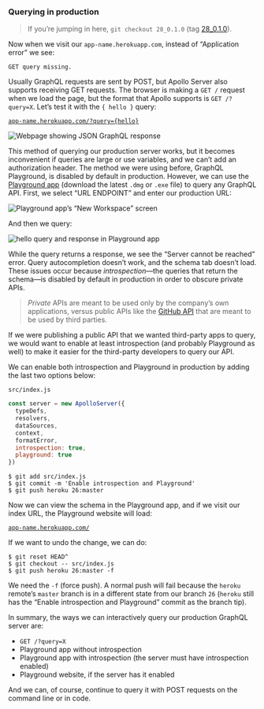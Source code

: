 ### Querying in production

> If you’re jumping in here, `git checkout 28_0.1.0` (tag [28_0.1.0](https://github.com/GraphQLGuide/guide-api/tree/28_0.1.0)).

Now when we visit our `app-name.herokuapp.com`, instead of “Application error” we see:

```
GET query missing.
```

Usually GraphQL requests are sent by POST, but Apollo Server also supports receiving GET requests. The browser is making a `GET /` request when we load the page, but the format that Apollo supports is `GET /?query=X`. Let’s test it with the `{ hello }` query:

[`app-name.herokuapp.com/?query={hello}`](https://graphql-guide.herokuapp.com/?query={hello})

![Webpage showing JSON GraphQL response](../../img/hello-get-query.png)

This method of querying our production server works, but it becomes inconvenient if queries are large or use variables, and we can’t add an authorization header. The method we were using before, GraphQL Playground, is disabled by default in production. However, we can use the [Playground app](https://github.com/prisma-labs/graphql-playground/releases) (download the latest `.dmg` or `.exe` file) to query any GraphQL API. First, we select “URL ENDPOINT” and enter our production URL:

![Playground app’s “New Workspace” screen](../../img/playground-app-url.png)

And then we query:

![hello query and response in Playground app](../../img/playground-app-hello.png)

While the query returns a response, we see the “Server cannot be reached” error. Query autocompletion doesn’t work, and the schema tab doesn’t load. These issues occur because *introspection*—the queries that return the schema—is disabled by default in production in order to obscure private APIs.

> *Private* APIs are meant to be used only by the company’s own applications, versus public APIs like the [GitHub API](https://developer.github.com/v4/) that are meant to be used by third parties.

If we were publishing a public API that we wanted third-party apps to query, we would want to enable at least introspection (and probably Playground as well) to make it easier for the third-party developers to query our API. 

We can enable both introspection and Playground in production by adding the last two options below:

`src/index.js`

```js
const server = new ApolloServer({
  typeDefs,
  resolvers,
  dataSources,
  context,
  formatError,
  introspection: true,
  playground: true
})
```

```
$ git add src/index.js
$ git commit -m 'Enable introspection and Playground'
$ git push heroku 26:master
```

Now we can view the schema in the Playground app, and if we visit our index URL, the Playground website will load:

[`app-name.herokuapp.com/`](https://graphql-guide.herokuapp.com/)

If we want to undo the change, we can do:

```
$ git reset HEAD^
$ git checkout -- src/index.js
$ git push heroku 26:master -f
```

We need the `-f` (force push). A normal push will fail because the `heroku` remote’s `master` branch is in a different state from our branch `26` (`heroku` still has the “Enable introspection and Playground” commit as the branch tip).

In summary, the ways we can interactively query our production GraphQL server are:

- `GET /?query=X`
- Playground app without introspection
- Playground app with introspection (the server must have introspection enabled)
- Playground website, if the server has it enabled

And we can, of course, continue to query it with POST requests on the command line or in code.

